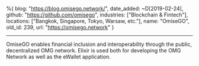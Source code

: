 %{
  blog: "https://blog.omisego.network/",
  date_added: ~D[2019-02-24],
  github: "https://github.com/omisego",
  industries: ["Blockchain & Fintech"],
  locations: ["Bangkok, Singapore, Tokyo, Warsaw, etc."],
  name: "OmiseGO",
  old_id: 239,
  url: "https://omisego.network"
}

---

OmiseGO enables financial inclusion and interoperability through the public, decentralized OMG network. Elixir is used both for developing the OMG Network as well as the eWallet application.

